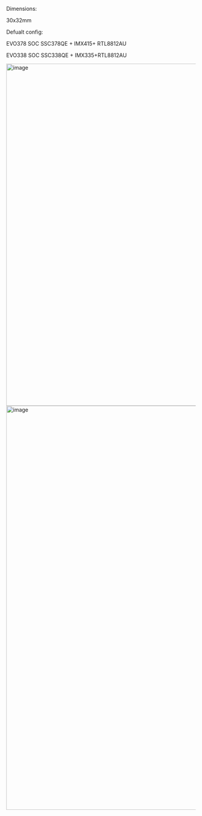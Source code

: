 Dimensions:

  30x32mm
  
Defualt config: 

  EVO378 SOC SSC378QE + IMX415+ RTL8812AU
  
  EVO338 SOC SSC338QE +  IMX335+RTL8812AU

  <img width="757" height="911" alt="image" src="https://github.com/user-attachments/assets/555d055f-5f29-4077-93c6-d29b8abb705e" />

<img width="810" height="1076" alt="image" src="https://github.com/user-attachments/assets/dd8ea796-dd1a-43f5-ab5e-e336bee51a2e" />

  
